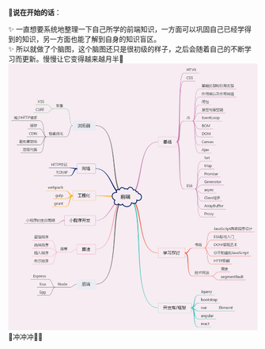 🎤**说在开始的话**：  

 ✨ 一直想要系统地整理一下自己所学的前端知识，一方面可以巩固自己已经学得到的知识，另一方面也能了解到自身的知识盲区。  
 ✨ 所以就做了个脑图，这个脑图还只是很初级的样子，之后会随着自己的不断学习而更新。慢慢让它变得越来越月半🤣  
![前端体系](../../.vuepress/imgs/blog/mind.png)  
🐷冲冲冲🐖💨 


